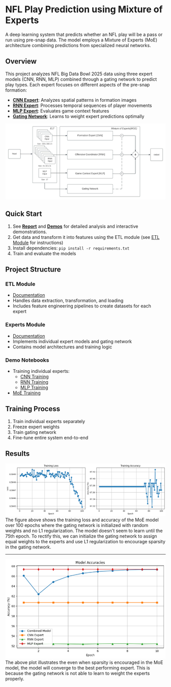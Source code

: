 # NFL Play Prediction using Mixture of Experts

A deep learning system that predicts whether an NFL play will be a pass or run using pre-snap data. The model employs a Mixture of Experts (MoE) architecture combining predictions from specialized neural networks.

## Overview

This project analyzes NFL Big Data Bowl 2025 data using three expert models (CNN, RNN, MLP) combined through a gating network to predict play types. Each expert focuses on different aspects of the pre-snap formation:

- **[CNN Expert](experts/cnn.py)**: Analyzes spatial patterns in formation images
- **[RNN Expert](experts/rnn.py)**: Processes temporal sequences of player movements
- **[MLP Expert](experts/mlp.py)**: Evaluates game context features
- **[Gating Network](experts/gating_network.py)**: Learns to weight expert predictions optimally

![MoE Architecture](demo/architecture.png)

## Quick Start
1. See [**Report**](reports/report.pdf) and [**Demos**](demos/) for detailed analysis and interactive demonstrations.
2. Get data and transform it into features using the ETL module (see [ETL Module](etl/README.md) for instructions)
3. Install dependencies: `pip install -r requirements.txt`
4. Train and evaluate the models

## Project Structure

### ETL Module
- [Documentation](etl/README.md)
- Handles data extraction, transformation, and loading
- Includes feature engineering pipelines to create datasets for each expert

### Experts Module
- [Documentation](experts/README.md)
- Implements individual expert models and gating network
- Contains model architectures and training logic

### Demo Notebooks
- Training individual experts:
  - [CNN Training](demo/trainCNN.ipynb)
  - [RNN Training](demo/trainRNN.ipynb)
  - [MLP Training](demo/trainMLP.ipynb)
- [MoE Training](demo/trainMoE.ipynb)

## Training Process

1. Train individual experts separately
2. Freeze expert weights
3. Train gating network
4. Fine-tune entire system end-to-end

## Results

![Expert Weights Over Time](demo/moe_100epochs.png)
The figure above shows the training loss and accuracy of the MoE model over 100 epochs where the gating network is initialized with random weights and no L1 regularization. The model doesn't seem to learn until the 75th epoch. To rectify this, we can initialize the gating network to assign equal weights to the experts and use L1 regularization to encourage sparsity in the gating network.

---

![Combined Model Accuracy](demo/MoE_acc.png)
The above plot illustrates the even when sparsity is encouraged in the MoE model, the model will converge to the best performing expert. This is because the gating network is not able to learn to weight the experts properly.